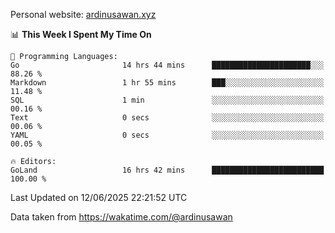 Personal website: [ardinusawan.xyz](https://ardinusawan.xyz)

<!--START_SECTION:waka-->
📊 **This Week I Spent My Time On** 

```text
💬 Programming Languages: 
Go                       14 hrs 44 mins      ██████████████████████░░░   88.26 % 
Markdown                 1 hr 55 mins        ███░░░░░░░░░░░░░░░░░░░░░░   11.48 % 
SQL                      1 min               ░░░░░░░░░░░░░░░░░░░░░░░░░   00.16 % 
Text                     0 secs              ░░░░░░░░░░░░░░░░░░░░░░░░░   00.06 % 
YAML                     0 secs              ░░░░░░░░░░░░░░░░░░░░░░░░░   00.05 % 

🔥 Editors: 
GoLand                   16 hrs 42 mins      █████████████████████████   100.00 % 
```


 Last Updated on 12/06/2025 22:21:52 UTC
<!--END_SECTION:waka-->
Data taken from https://wakatime.com/@ardinusawan
